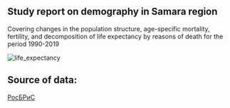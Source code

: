 ## Study report on demography in Samara region

 Covering changes in the population structure, age-specific mortality, fertility, and decomposition of life expectancy by reasons of death for the period 1990-2019

![life_expectancy](C:/Users/Proksenia/Downloads/life_expectancy.png)
## Source of data:
[РосБРиС](http://demogr.nes.ru/en/demogr_indicat/data)